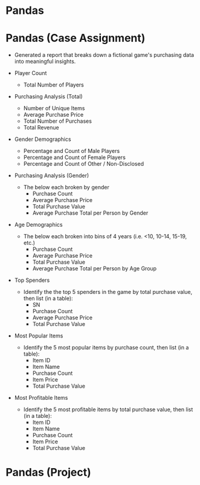 # Pandas
# Pandas (Case Assignment)
- Generated a report that breaks down a fictional game's purchasing data into meaningful insights.

- Player Count
    - Total Number of Players
- Purchasing Analysis (Total)
    - Number of Unique Items
    - Average Purchase Price
    - Total Number of Purchases
    - Total Revenue
- Gender Demographics
    - Percentage and Count of Male Players
    - Percentage and Count of Female Players
    - Percentage and Count of Other / Non-Disclosed
- Purchasing Analysis (Gender)
    - The below each broken by gender
      - Purchase Count
      - Average Purchase Price
      - Total Purchase Value
      - Average Purchase Total per Person by Gender
- Age Demographics
    - The below each broken into bins of 4 years (i.e. <10, 10-14, 15-19, etc.)
      - Purchase Count
      - Average Purchase Price
      - Total Purchase Value
      - Average Purchase Total per Person by Age Group
- Top Spenders
    - Identify the the top 5 spenders in the game by total purchase value, then list (in a table):
      - SN
      - Purchase Count
      - Average Purchase Price
      - Total Purchase Value
- Most Popular Items
    - Identify the 5 most popular items by purchase count, then list (in a table):
      - Item ID
      - Item Name
      - Purchase Count
      - Item Price
      - Total Purchase Value
- Most Profitable Items
    - Identify the 5 most profitable items by total purchase value, then list (in a table):
      - Item ID
      - Item Name
      - Purchase Count
      - Item Price
      - Total Purchase Value

# Pandas (Project)
